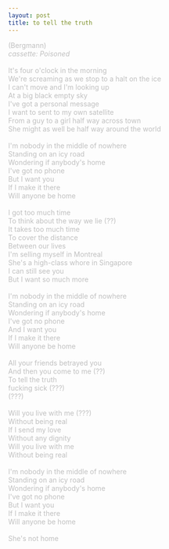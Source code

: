 ```yaml
---
layout: post
title: to tell the truth
---
```

<div>
<span style="color: #c0c0c0">(Bergmann)</span>
</div>
<div>
<span style="color: #c0c0c0"><i>cassette: Poisoned</i><br />
<br />
</span>
</div>
<span style="color: #c0c0c0">It's four o'clock in the morning<br />
We're screaming as we stop to a halt on the ice<br />
I can't move and I'm looking up <br />
At a big black empty sky<br />
I've got a personal message<br />
I want to sent to my own satellite<br />
From a guy to a girl half way across town<br />
She might as well be half way around the world<br />
<br />
I'm nobody in the middle of nowhere<br />
Standing on an icy road<br />
Wondering if anybody's home<br />
I've got no phone<br />
But I want you<br />
If I make it there<br />
Will anyone be home<br />
<br />
I got too much time<br />
To think about the way we lie (??)<br />
It takes too much time<br />
To cover the distance<br />
Between our lives<br />
I'm selling myself in Montreal<br />
She's a high-class whore in Singapore<br />
I can still see you<br />
But I want so much more<br />
<br />
I'm nobody in the middle of nowhere<br />
Standing on an icy road<br />
Wondering if anybody's home<br />
I've got no phone<br />
And I want you<br />
If I make it there<br />
Will anyone be home<br />
<br />
All your friends betrayed you<br />
And then you come to me (??)<br />
To tell the truth<br />
fucking sick (???)<br />
(???)<br />
<br />
Will you live with me (???)<br />
Without being real<br />
If I send my love<br />
Without any dignity<br />
Will you live with me<br />
Without being real<br />
<br />
I'm nobody in the middle of nowhere<br />
Standing on an icy road<br />
Wondering if anybody's home<br />
I've got no phone<br />
But I want you<br />
If I make it there<br />
Will anyone be home<br />
<br />
She's not home</span>
